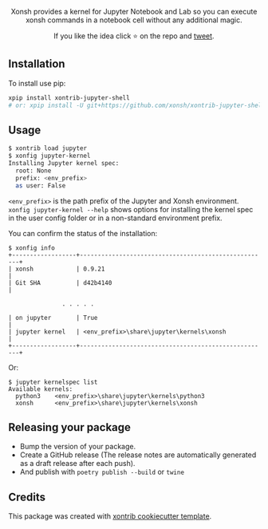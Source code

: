 <p align="center">
Xonsh provides a kernel for Jupyter Notebook and Lab so you can execute
xonsh commands in a notebook cell without any additional magic.
</p>

<p align="center">
If you like the idea click ⭐ on the repo and <a href="https://twitter.com/intent/tweet?text=Nice%20xontrib%20for%20the%20xonsh%20shell!&url=https://github.com/xonsh/xontrib-jupyter-shell" target="_blank">tweet</a>.
</p>


## Installation

To install use pip:

```bash
xpip install xontrib-jupyter-shell
# or: xpip install -U git+https://github.com/xonsh/xontrib-jupyter-shell
```

## Usage

```bash
$ xontrib load jupyter
$ xonfig jupyter-kernel
Installing Jupyter kernel spec:
  root: None
  prefix: <env_prefix>
  as user: False
```

`<env_prefix>` is the path prefix of the Jupyter and Xonsh
environment. `xonfig jupyter-kernel --help` shows options for installing
the kernel spec in the user config folder or in a non-standard
environment prefix.

You can confirm the status of the installation:

``` xonshcon
$ xonfig info
+------------------+-----------------------------------------------------+
| xonsh            | 0.9.21                                              |
| Git SHA          | d42b4140                                            |

               . . . . .

| on jupyter       | True                                                |
| jupyter kernel   | <env_prefix>\share\jupyter\kernels\xonsh            |
+------------------+-----------------------------------------------------+
```

Or:

``` xonshcon
$ jupyter kernelspec list
Available kernels:
  python3    <env_prefix>\share\jupyter\kernels\python3
  xonsh      <env_prefix>\share\jupyter\kernels\xonsh
```

## Releasing your package

- Bump the version of your package.
- Create a GitHub release (The release notes are automatically generated as a draft release after each push).
- And publish with `poetry publish --build` or `twine`

## Credits

This package was created with [xontrib cookiecutter template](https://github.com/xonsh/xontrib-cookiecutter).
